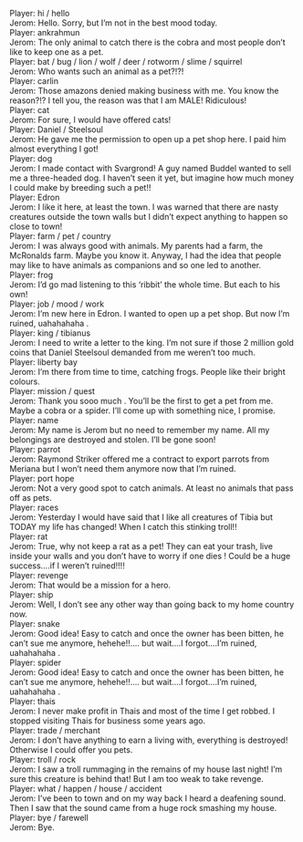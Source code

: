 Player: hi / hello  
Jerom: Hello. Sorry, but I’m not in the best mood today.  
Player: ankrahmun  
Jerom: The only animal to catch there is the cobra and most people don’t like to keep one as a pet.  
Player: bat / bug / lion / wolf / deer / rotworm / slime / squirrel  
Jerom: Who wants such an animal as a pet?!?!  
Player: carlin  
Jerom: Those amazons denied making business with me. You know the reason?!? I tell you, the reason was that I am MALE! Ridiculous!  
Player: cat  
Jerom: For sure, I would have offered cats!  
Player: Daniel / Steelsoul  
Jerom: He gave me the permission to open up a pet shop here. I paid him almost everything I got!  
Player: dog  
Jerom: I made contact with Svargrond! A guy named Buddel wanted to sell me a three-headed dog. I haven’t seen it yet, but imagine how much money I could make by breeding such a pet!!  
Player: Edron  
Jerom: I like it here, at least the town. I was warned that there are nasty creatures outside the town walls but I didn’t expect anything to happen so close to town!  
Player: farm / pet / country  
Jerom: I was always good with animals. My parents had a farm, the McRonalds farm. Maybe you know it. Anyway, I had the idea that people may like to have animals as companions and so one led to another.  
Player: frog  
Jerom: I’d go mad listening to this ‘ribbit’ the whole time. But each to his own!  
Player: job / mood / work  
Jerom: I’m new here in Edron. I wanted to open up a pet shop. But now I’m ruined, uahahahaha <sniffs>.  
Player: king / tibianus  
Jerom: I need to write a letter to the king. I’m not sure if those 2 million gold coins that Daniel Steelsoul demanded from me weren’t too much.  
Player: liberty bay  
Jerom: I’m there from time to time, catching frogs. People like their bright colours.  
Player: mission / quest  
Jerom: Thank you sooo much <sniffs>. You’ll be the first to get a pet from me. Maybe a cobra or a spider. I’ll come up with something nice, I promise.  
Player: name  
Jerom: My name is Jerom but no need to remember my name. All my belongings are destroyed and stolen. I’ll be gone soon!  
Player: parrot  
Jerom: Raymond Striker offered me a contract to export parrots from Meriana but I won’t need them anymore now that I’m ruined.  
Player: port hope  
Jerom: Not a very good spot to catch animals. At least no animals that pass off as pets.  
Player: races  
Jerom: Yesterday I would have said that I like all creatures of Tibia but TODAY my life has changed! When I catch this stinking troll!!  
Player: rat  
Jerom: True, why not keep a rat as a pet! They can eat your trash, live inside your walls and you don’t have to worry if one dies ! Could be a huge success….if I weren’t ruined!!!!  
Player: revenge  
Jerom: That would be a mission for a hero.  
Player: ship  
Jerom: Well, I don’t see any other way than going back to my home country now.  
Player: snake  
Jerom: Good idea! Easy to catch and once the owner has been bitten, he can’t sue me anymore, hehehe!!…. but wait….I forgot….I’m ruined, uahahahaha <sniffs>.  
Player: spider  
Jerom: Good idea! Easy to catch and once the owner has been bitten, he can’t sue me anymore, hehehe!!…. but wait….I forgot….I’m ruined, uahahahaha <sniffs>.  
Player: thais  
Jerom: I never make profit in Thais and most of the time I get robbed. I stopped visiting Thais for business some years ago.  
Player: trade / merchant  
Jerom: I don’t have anything to earn a living with, everything is destroyed! Otherwise I could offer you pets.  
Player: troll / rock  
Jerom: I saw a troll rummaging in the remains of my house last night! I’m sure this creature is behind that! But I am too weak to take revenge.  
Player: what / happen / house / accident  
Jerom: I’ve been to town and on my way back I heard a deafening sound. Then I saw that the sound came from a huge rock smashing my house.  
Player: bye / farewell  
Jerom: Bye.  
